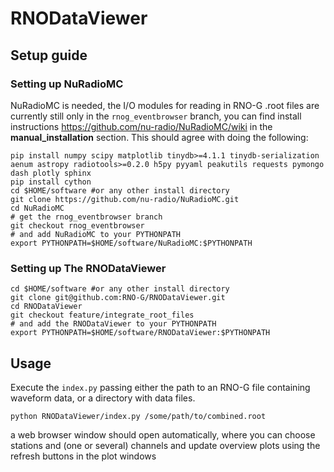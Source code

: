# RNODataViewer

## Setup guide
### Setting up NuRadioMC
NuRadioMC is needed, the I/O modules for reading in RNO-G .root files are currently still only in the ```rnog_eventbrowser``` branch, you can find install instructions https://github.com/nu-radio/NuRadioMC/wiki in the **manual_installation** section. This should agree with doing the following:

```
pip install numpy scipy matplotlib tinydb>=4.1.1 tinydb-serialization aenum astropy radiotools>=0.2.0 h5py pyyaml peakutils requests pymongo dash plotly sphinx
pip install cython
cd $HOME/software #or any other install directory
git clone https://github.com/nu-radio/NuRadioMC.git
cd NuRadioMC
# get the rnog_eventbrowser branch
git checkout rnog_eventbrowser
# and add NuRadioMC to your PYTHONPATH
export PYTHONPATH=$HOME/software/NuRadioMC:$PYTHONPATH
```
### Setting up The RNODataViewer
```
cd $HOME/software #or any other install directory
git clone git@github.com:RNO-G/RNODataViewer.git
cd RNODataViewer
git checkout feature/integrate_root_files
# and add the RNODataViewer to your PYTHONPATH
export PYTHONPATH=$HOME/software/RNODataViewer:$PYTHONPATH
```
## Usage
Execute the ```index.py``` passing either the path to an RNO-G file containing waveform data, or a directory with data files.
```
python RNODataViewer/index.py /some/path/to/combined.root
```
a web browser window should open automatically, where you can choose stations and (one or several) channels and update overview plots using the refresh buttons in the plot windows
